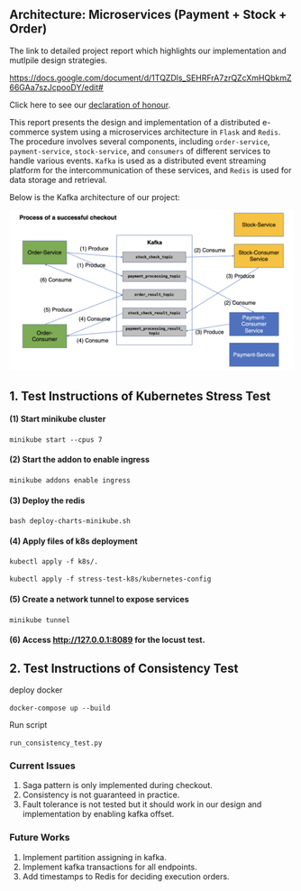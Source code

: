 ## Architecture: Microservices (Payment + Stock + Order)

The link to detailed project report which highlights our implementation and mutlpile design strategies.

https://docs.google.com/document/d/1TQZDls_SEHRFrA7zrQZcXmHQbkmZ66GAa7szJcpooDY/edit#

Click here to see our [declaration of honour](declaration.md).

This report presents the design and implementation of a distributed e-commerce system using a microservices 
architecture in `Flask` and `Redis`. The procedure involves several components, including `order-service`, `payment-service`, 
`stock-service`, and `consumers` of different services to handle various events. `Kafka` is used as a 
distributed event streaming platform for the intercommunication of these services, and `Redis` is used for data 
storage and retrieval.

Below is the Kafka architecture of our project:

![](kafka.png)


## 1. Test Instructions of Kubernetes Stress Test

#### (1) Start minikube cluster
`minikube start --cpus 7`

#### (2) Start the addon to enable ingress
`minikube addons enable ingress`

#### (3) Deploy the redis
`bash deploy-charts-minikube.sh`

#### (4) Apply files of k8s deployment
`kubectl apply -f k8s/.`

`kubectl apply -f stress-test-k8s/kubernetes-config`

#### (5) Create a network tunnel to expose services
`minikube tunnel`

#### (6) Access http://127.0.0.1:8089 for the locust test.


## 2. Test Instructions of Consistency Test

deploy docker 

`docker-compose up --build`

Run script 

`run_consistency_test.py`


### Current Issues

1) Saga pattern is only implemented during checkout.
2) Consistency is not guaranteed in practice.
3) Fault tolerance is not tested but it should work in our design and implementation by enabling kafka offset.

### Future Works

1) Implement partition assigning in kafka.
2) Implement kafka transactions for all endpoints.
3) Add timestamps to Redis for deciding execution orders.
